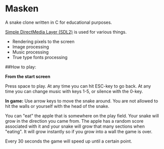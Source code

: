 # Masken 

A snake clone written in C for educational purposes.

[Simple DirectMedia Layer (SDL2)](https://www.libsdl.org) is used for various things.

* Rendering pixels to the screen
* Image processing
* Music processing
* True type fonts processing

##How to play:

**From the start screen**

Press space to play.
At any time you can hit ESC-key to go back.
At any time you can change music with keys 1-5, or silence with the 0-key.

**In game:**
Use arrow keys to move the snake around.
You are not allowed to hit the walls or yourself with the head of the snake.

You can "eat" the apple that is somewhere on the play field. Your snake will grow in the direction you came from.
The apple has a random score associated with it and your snake will grow that many sections when "eating". 
It will grow instantly so if you grow into a wall the game is over.

Every 30 seconds the game will speed up until a certain point.